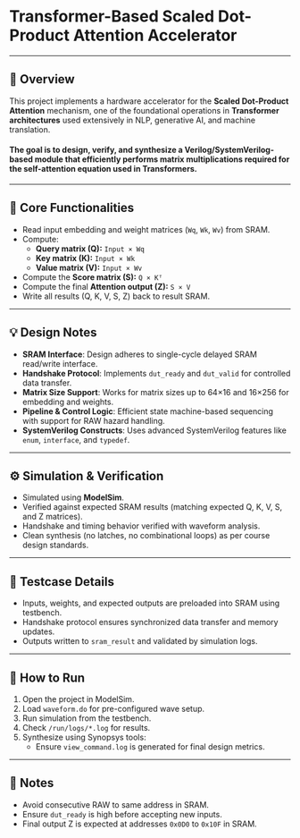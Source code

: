 # Transformer-Based Scaled Dot-Product Attention Accelerator

---

## 🧠 Overview

This project implements a hardware accelerator for the **Scaled Dot-Product Attention** mechanism, one of the foundational operations in **Transformer architectures** used extensively in NLP, generative AI, and machine translation. 

#### The goal is to design, verify, and synthesize a Verilog/SystemVerilog-based module that efficiently performs matrix multiplications required for the self-attention equation used in Transformers.
---

## 🔧 Core Functionalities

- Read input embedding and weight matrices (`Wq`, `Wk`, `Wv`) from SRAM.
- Compute:
  - **Query matrix (Q):** `Input × Wq`
  - **Key matrix (K):** `Input × Wk`
  - **Value matrix (V):** `Input × Wv`
- Compute the **Score matrix (S):** `Q × Kᵀ`
- Compute the final **Attention output (Z):** `S × V`
- Write all results (Q, K, V, S, Z) back to result SRAM.

---

## 💡 Design Notes

- **SRAM Interface**: Design adheres to single-cycle delayed SRAM read/write interface.
- **Handshake Protocol**: Implements `dut_ready` and `dut_valid` for controlled data transfer.
- **Matrix Size Support**: Works for matrix sizes up to 64×16 and 16×256 for embedding and weights.
- **Pipeline & Control Logic**: Efficient state machine-based sequencing with support for RAW hazard handling.
- **SystemVerilog Constructs**: Uses advanced SystemVerilog features like `enum`, `interface`, and `typedef`.

---

## ⚙️ Simulation & Verification

- Simulated using **ModelSim**.
- Verified against expected SRAM results (matching expected Q, K, V, S, and Z matrices).
- Handshake and timing behavior verified with waveform analysis.
- Clean synthesis (no latches, no combinational loops) as per course design standards.

---

## 🧪 Testcase Details

- Inputs, weights, and expected outputs are preloaded into SRAM using testbench.
- Handshake protocol ensures synchronized data transfer and memory updates.
- Outputs written to `sram_result` and validated by simulation logs.

---

## 🏁 How to Run

1. Open the project in ModelSim.
2. Load `waveform.do` for pre-configured wave setup.
3. Run simulation from the testbench.
4. Check `/run/logs/*.log` for results.
5. Synthesize using Synopsys tools:
   - Ensure `view_command.log` is generated for final design metrics. 
---

## 📌 Notes

- Avoid consecutive RAW to same address in SRAM.
- Ensure `dut_ready` is high before accepting new inputs.
- Final output Z is expected at addresses `0x0D0` to `0x10F` in SRAM.


